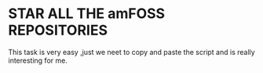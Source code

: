 # STAR ALL THE amFOSS REPOSITORIES
This task is very easy ,just we neet to copy and paste the script and  is really interesting for me.
